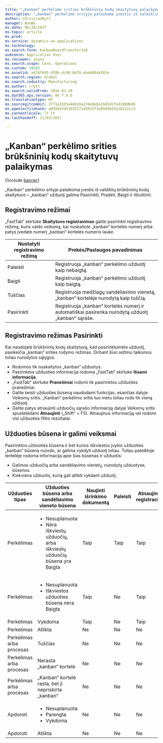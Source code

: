 ```yaml
---
title: "„Kanban“ perkėlimo srities brūkšninių kodų skaitytuvų palaikymas"
description: "„Kanban‟ perkėlimo srityje palaikoma įvestis iš valdiklių brūkšninių kodų skaitytuvo – „kanban‟ užduotį galima Pasirinkti, Pradėti, Baigti ir Ištuštinti."
author: ChristianRytt
manager: AnnBe
ms.date: 06/20/2017
ms.topic: article
ms.prod: 
ms.service: dynamics-ax-applications
ms.technology: 
ms.search.form: KanbanBoardTransferJob
audience: Application User
ms.reviewer: yuyus
ms.search.scope: Core, Operations
ms.custom: 19391
ms.assetid: a426f645-d59b-4c98-8d78-eba8d64a562e
ms.search.region: Global
ms.search.industry: Manufacturing
ms.author: crytt
ms.search.validFrom: 2016-02-28
ms.dyn365.ops.version: AX 7.0.0
ms.translationtype: HT
ms.sourcegitcommit: 2771a31b5a4d418a27de0ebe1945d1fed2d8d6d6
ms.openlocfilehash: a8393efd51032271d3023f1e0569425a16222cc3
ms.contentlocale: lt-lt
ms.lasthandoff: 11/03/2017

---
```


# <a name="kanban-transfer-board-support-for-barcode-scanners"></a>„Kanban“ perkėlimo srities brūkšninių kodų skaitytuvų palaikymas

[!include [banner](../includes/banner.md)]

„Kanban‟ perkėlimo srityje palaikoma įvestis iš valdiklių brūkšninių kodų skaitytuvo – „kanban‟ užduotį galima Pasirinkti, Pradėti, Baigti ir Ištuštinti.

<a name="registration-modes"></a>Registravimo režimai
------------------

„FastTab“ skirtuke **Skaitytuvo registravimas** galite pasirinkti registravimo režimą, kuris valdo veiksmą, kai nuskaitote „kanban“ kortelės numerį arba patys įvedate numerį „kanban“ kortelės numerio lauke.

| Nustatyti registravimo režimą | Prekės/Paslaugos pavadinimas                                                                                     |
|-----------------------|-------------------------------------------------------------------------------------------------|
| Paleisti                 | Registruoja „kanban“ perkėlimo užduotį kaip nebaigtą.                                                 |
| Baigti              | Registruoja „kanban“ perkėlimo užduotį kaip baigtą.                                                   |
| Tuščias                 | Registruoja medžiagų sandėliavimo vienetą, „kanban“ kortelėje nurodytą kaip tuščią.              |
| Pasirinkti                | Registruoja „kanban“ kortelės numerį ir automatiškai pasirenka nurodytą užduotį „kanban“ sąraše. |

 
<a name="registration-mode-select"></a>Registravimo režimas Pasirinkti
------------------------

Kai naudojate brūkšninių kodų skaitytuvą, kad pasirinktumėte užduotį, pasikeičia „kanban“ srities rodymo režimas. Dirbant šiuo režimu taikomos toliau nurodytos sąlygos.

-   Rodomos tik nuskaitytos „kanban“ užduotys.
-   Pasirinktos užduoties informacija rodoma „FastTab“ skirtuke **Išsami informacija**.
-   „FastTab“ skirtuke **Pranešimai** rodomi tik pasirinktos užduoties pranešimai.
-   Galite keisti užduoties būseną naudodami funkcijas, esančias dalyje Veiksmų sritis. „Kanban“ perkėlimo sritis tuo metu toliau rodo tik vieną užduotį.
-   Galite patys atnaujinti užduočių sąrašo informaciją dalyje Veiksmų sritis spustelėdami **Atnaujinti** („Shift“ + F5). Atnaujinus informaciją vėl rodomi visi užduoties filtro rezultatai.

## <a name="job-status-and-possible-actions"></a>Užduoties būsena ir galimi veiksmai
Pasirinktos užduoties būsena ir bet kurios iškviestos įvykio užduoties „kanban“ būsena nurodo, ar galima vykdyti užduotį toliau. Toliau pateiktoje lentelėje rodoma informacija apie šias būsenas ir užduotis:
-   Galimos užduočių arba sandėliavimo vienetų, nurodytų užduotyse, būsenos.
-   Kiekviena užduotis, kurią gali atlikti vykdant užduotį.

<table>
<colgroup>
<col width="12%" />
<col width="12%" />
<col width="12%" />
<col width="12%" />
<col width="12%" />
<col width="12%" />
<col width="12%" />
<col width="12%" />
</colgroup>
<thead>
<tr class="header">
<th>Užduoties tipas</th>
<th>Užduoties būsena arba sandėliavimo vieneto būsena</th>
<th>Naujinti išrinkimo dokumentą</th>
<th>Paleisti</th>
<th>Atnaujinti registraciją</th>
<th>Baigti</th>
<th>Tuščias</th>
<th>Kurti įvykio „kanban“</th>
</tr>
</thead>
<tbody>
<tr class="odd">
<td>Perkėlimas</td>
<td><ul>
<li>Nesuplanuota</li>
<li>Nėra iškviestų užduočių, arba iškviestų užduočių būsena yra Baigta</li>
</ul></td>
<td>Taip</td>
<td>Taip</td>
<td>Taip</td>
<td>Taip</td>
<td>Ne</td>
<td>Taip</td>
</tr>
<tr class="even">
<td>Perkėlimas</td>
<td><ul>
<li>Nesuplanuota</li>
<li>Iškviestos užduoties būsena nėra Baigta</li>
</ul></td>
<td>Taip</td>
<td>Ne</td>
<td>Taip</td>
<td>Ne</td>
<td>Ne</td>
<td>Ne</td>
</tr>
<tr class="odd">
<td>Perkėlimas</td>
<td>Vykdoma</td>
<td>Taip</td>
<td>Ne</td>
<td>Taip</td>
<td>Taip</td>
<td>Ne</td>
<td>Ne</td>
</tr>
<tr class="even">
<td>Perkėlimas</td>
<td>Atlikta</td>
<td>Ne</td>
<td>Ne</td>
<td>Ne</td>
<td>Ne</td>
<td>Taip</td>
<td>Ne</td>
</tr>
<tr class="odd">
<td>Perkėlimas arba procesas</td>
<td>Tuščias</td>
<td>Ne</td>
<td>Ne</td>
<td>Ne</td>
<td>Ne</td>
<td>Ne</td>
<td>Ne</td>
</tr>
<tr class="even">
<td>Perkėlimas arba procesas</td>
<td>Nerasta „kanban“ kortelė</td>
<td>Ne</td>
<td>Ne</td>
<td>Ne</td>
<td>Ne</td>
<td>Ne</td>
<td>Ne</td>
</tr>
<tr class="odd">
<td>Perkėlimas arba procesas</td>
<td>„Kanban“ kortelė rasta, bet ji nepriskirta „kanban“</td>
<td>Ne</td>
<td>Ne</td>
<td>Ne</td>
<td>Ne</td>
<td>Ne</td>
<td>Ne</td>
</tr>
<tr class="even">
<td>Apdoroti</td>
<td><ul>
<li>Nesuplanuota</li>
<li>Parengta</li>
<li>Vykdoma</li>
</ul></td>
<td>Ne</td>
<td>Ne</td>
<td>Ne</td>
<td>Ne</td>
<td>Ne</td>
<td>Ne</td>
</tr>
<tr class="odd">
<td>Apdoroti</td>
<td>Atlikta</td>
<td>Ne</td>
<td>Ne</td>
<td>Ne</td>
<td>Ne</td>
<td>Ne</td>
<td>Ne</td>
</tr>
</tbody>
</table>






